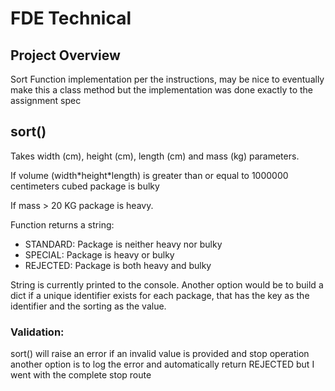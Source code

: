 # FDE Technical

## Project Overview
Sort Function implementation per the instructions, 
may be nice to eventually make this a class method but 
the implementation was done exactly to the assignment spec


## sort()
Takes width (cm), height (cm), length (cm)  and mass (kg) parameters. 


If volume (width\*height\*length) is greater than or equal to 1000000 centimeters
cubed package is bulky

If mass > 20 KG package is heavy.

Function returns a string:
- STANDARD: Package is neither heavy nor bulky
- SPECIAL: Package is heavy or bulky
- REJECTED: Package is both heavy and bulky

String is currently printed to the console. Another option would be to build a dict
if a unique identifier exists for each package, that has the key as the identifier and the 
sorting as the value. 

### Validation:
sort() will raise an error if an invalid value is provided and stop operation
another option is to log the error and automatically return REJECTED but I went 
with the complete stop route